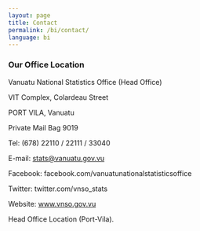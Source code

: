 ```yaml
---
layout: page
title: Contact
permalink: /bi/contact/
language: bi
---
```

### Our Office Location 

Vanuatu National Statistics Office (Head Office)

VIT Complex, Colardeau Street

PORT VILA, Vanuatu

Private Mail Bag 9019

Tel: (678) 22110 / 22111 / 33040

E-mail: stats@vanuatu.gov.vu

Facebook: facebook.com/vanuatunationalstatisticsoffice

Twitter: twitter.com/vnso_stats

Website: www.vnso.gov.vu

Head Office Location (Port-Vila).



